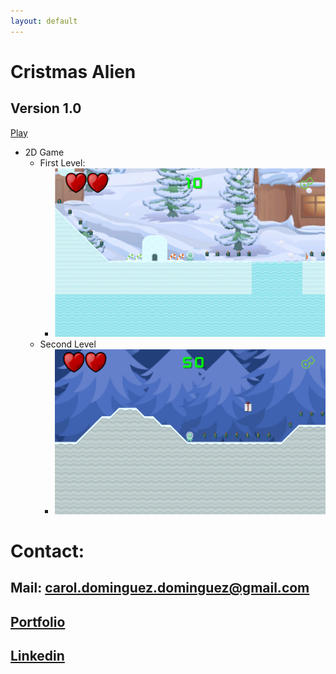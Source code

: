 ```yaml
---
layout: default
---
```


# Cristmas Alien
## Version 1.0 

[Play](https://carol2d.github.io/ChristmasAlienWeb/)

- 2D Game
  - First Level:
    - <img src="img/FirstLevel.PNG" width=500>
  - Second Level
    - <img src="img/SecondLevel.PNG" width=500>
    
# Contact:
## Mail: carol.dominguez.dominguez@gmail.com
## [Portfolio](https://www.artstation.com/carolina_d)
## [Linkedin](https://www.linkedin.com/in/carolina-dom%C3%ADngez-554094138/)
